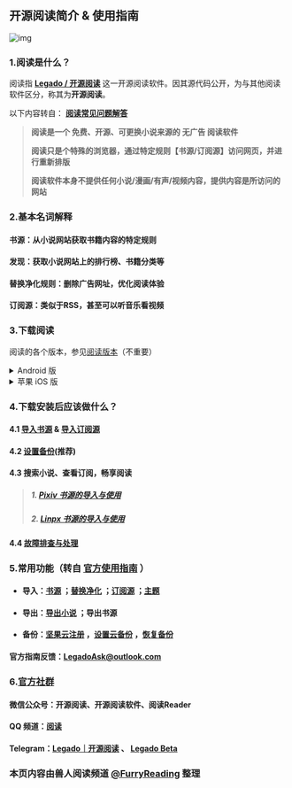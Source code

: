 ## 开源阅读简介 & 使用指南

![img](https://telegra.ph/file/baff78c0816cac595ba8a.jpg)

### 1.阅读是什么？
阅读指 [**Legado / 开源阅读**](https://github.com/gedoor/legado) 这一开源阅读软件。因其源代码公开，为与其他阅读软件区分，称其为**开源阅读**。

以下内容转自： [**阅读常见问题解答**](https://mp.weixin.qq.com/s/5EO-TuqYfDrK-bFk78vd3g)

> **阅读是一个 免费、开源、可更换小说来源的 无广告 阅读软件**
> 
> **阅读只是个特殊的浏览器，通过特定规则【书源/订阅源】访问网页，并进行重新排版**
>
> **阅读软件本身不提供任何小说/漫画/有声/视频内容，提供内容是所访问的网站**


### 2.基本名词解释

#### **书源：从小说网站获取书籍内容的特定规则**

#### **发现：获取小说网站上的排行榜、书籍分类等**

#### **替换净化规则：删除广告网址，优化阅读体验**

#### **订阅源：类似于RSS，甚至可以听音乐看视频**


### 3.下载阅读
阅读的各个版本，参见[阅读版本](./Version.md)（不重要）
<details>
<summary> Android 版 </summary>

#### 3.1 Android 版
**点击链接，下载安装包并安装，推荐使用共存版**
https://miaogongzi.lanzout.com/b01rgkhhe

| 下载站点                                                      | 版本          | 备注            |
| ------------------------------------------------------------ | ------------ | -------------- |
| [喵公子阅读资源 (蓝奏云)](http://yuedu.miaogongzi.net/gx.html)  | 　　　　稳定版 | 无需代理，无需登录 |
| [阅读Beta版 蓝奏云](https://miaogongzi.lanzout.com/b01rgkhhe)  | 　　　　开发版 | 无需代理，无需登录 |
| [Github Release](https://github.com/gedoor/legado/releases)  | 有限制，稳定版 | 需要代理，无需登录 |
| [Github Action](https://github.com/gedoor/legado/actions)    | 无限制，开发版 | 需要代理，需要登录 |
| [Telegram 频道](https://t.me/Legado_Channels)                | 　　　　稳定版 | 需要代理，需要登录 |
| [Telegram 频道(Beta版)](https://t.me/Legado_Beta)            | 　　　　开发版 | 需要代理，需要登录 |
</details>


<details>
<summary> 苹果 iOS 版 </summary>

#### 3.2 苹果 iOS 版
官方正在进行 [iOS版](https://github.com/gedoor/YueDuFlutter) 的开发，[近期在TF测试](https://gedoor.github.io/download) ，最新消息请见：[Telegram 频道(iOS版)](https://t.me/legado_ios)

| 下载站点                                              | 版本           | 备注             |
| ---------------------------------------------------- | ------------- | --------------- |
| ~~[GitHub](https://github.com/gedoor/YueDuFlutter)~~ |               | 开发中，暂不可下载 |
| ~~[Telegram 频道(iOS版)](https://t.me/legado_ios)~~   |               | 开发中，暂不可下载 |

可能兼容阅读书源的**非官方软件**：

| 软件名称 | 备注                       |
| ------- | -------------------------- |
| ~~[用心读书](https://apps.apple.com/app/id1569793141)~~ | 不完全兼容阅读书源，非会员可能有功能限制 |
| ~~[千阅](https://apps.apple.com/app/id1665963317)~~ | 不完全兼容阅读书源，非会员可能有功能限制，有广告 |
| ~~星文阅读~~ | 停止维护，AppStore 已下架 |
| ~~[读不舍手](https://apps.apple.com/app/id1662413517)~~ | 不完全兼容阅读书源，广告较多 |
| ~~[青果阅读](https://apps.apple.com/app/id1142490639)~~ | 不完全兼容阅读书源，现已下架 |
| ~~[源阅读](https://github.com/kaich/Yuedu)~~ | 停止维护，AppStore 已下架 |
</details>


### 4.下载安装后应该做什么？
#### 4.1 [导入书源](./Import.md) & [导入订阅源](./Import2.md)
#### 4.2 [设置备份](./WebdavBackup.md)(推荐)
#### 4.3 搜索小说、查看订阅，畅享阅读
> ##### 1. [Pixiv 书源的导入与使用](./Pixiv.md)
> ##### 2. [Linpx 书源的导入与使用](./Linpx.md)

#### 4.4 [故障排查与处理](./TroubleShoot.md)


### 5.常用功能（转自 [官方使用指南](https://www.yuque.com/legado/wiki/xz) ）

- #### 导入：[书源](https://www.yuque.com/legado/wiki/xdroke) ；[替换净化](https://www.yuque.com/legado/wiki/gnt3nq) ；[订阅源](https://www.yuque.com/legado/wiki/grqch2) ；[主题](https://www.yuque.com/legado/wiki/tgbqdy)

- #### 导出：[导出小说](https://telegra.ph/很多人不知道如何导出TXT-02-16) ；导出书源

- #### 备份：[坚果云注册](https://www.yuque.com/legado/wiki/fkx510) ，[设置云备份](https://www.yuque.com/legado/wiki/mgu5qu) ，[恢复备份](https://www.yuque.com/legado/wiki/nxs89y)
#### 官方指南反馈：LegadoAsk@outlook.com


### 6.[官方社群](https://www.yuque.com/legado/wiki/community)
#### 微信公众号：**开源阅读**、开源阅读软件、阅读Reader
#### QQ 频道：[阅读](https://pd.qq.com/s/8qxylhj2s)
#### Telegram：[Legado｜开源阅读](https://t.me/legado_channels) 、 [Legado Beta](https://t.me/Legado_Beta)


### 本页内容由兽人阅读频道 [@FurryReading](https://t.me/FurryReading) 整理
